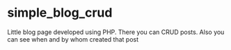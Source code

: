 # simple_blog_crud
Little blog page developed using PHP.
There you can CRUD posts.
Also you can see when and by whom created that post
